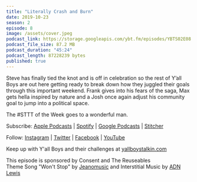 ```yaml
---
title: "Literally Crash and Burn"
date: 2019-10-23
season: 2
episode: 8
image: /assets/cover.jpeg
podcast_link: https://storage.googleapis.com/ybt.fm/episodes/YBTS02E08.mp3
podcast_file_size: 87.2 MB
podcast_duration: "45:24"
podcast_length: 87228239 bytes
published: true
---
```


Steve has finally tied the knot and is off in celebration so the rest of Y’all Boys are out here getting ready to break down how they juggled their goals through this important weekend. Frank gives into his fears of the saga, Max gets hella inspired by nature and a Josh once again adjust his community goal to jump into a political space.

The #STTT of the Week goes to a wonderful man.

Subscribe: [Apple Podcasts](https://podcasts.apple.com/us/podcast/yall-boys-talkin/id1452781895) | [Spotify](https://open.spotify.com/show/5xzMcpzL8T5g7zGqNMoQcB?si=XiBcFHUuQiezpPAWpIqv_A) | [Google Podcasts](https://play.google.com/music/m/Icqw2qixlfgyrebhomlxrhen7k4?t=Yall_Boys_Talkin) | [Stitcher](https://www.stitcher.com/podcast/yallboystalkin/yall-boys-talkin) 

Follow: [Instagram](https://www.instagram.com/yallboystalkin/) | [Twitter](https://twitter.com/yallboystalkin) | [Facebook](https://www.facebook.com/yallboystalkin/) | [YouTube](https://www.youtube.com/channel/UCV3VM1NDsYr_M5ST8S7hcPg)

Keep up with Y'all Boys and their challenges at [yallboystalkin.com](https://ybt.fm/)

This episode is sponsored by Consent and The Reuseables
<br>Theme Song "Won't Stop" by [Jeanomusic](https://www.jeanomusic.com/) and Interstitial Music by [ADN Lewis](https://www.adnlewis.com/)

